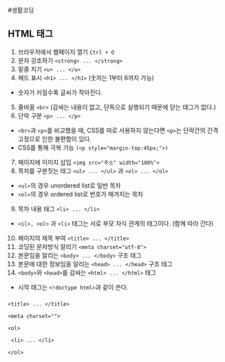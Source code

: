 #생활코딩

 ## HTML 태그
  1. 브라우저에서 웹페이지 열기 `Ctrl + O`
  2. 문자 강조하기 `<strong> ... </strong>`
  3. 밑중 치기 `<u> ... </u>`
  4. 헤드 표시 `<h1> ... </h1>`  (숫자는 1부터 6까지 가능)
   - 숫자가 커질수록 글씨가 작아진다.
  5. 줄바꿈 `<br>` (감싸는 내용이 없고, 단독으로 실행되기 때문에 닫는 태그가 없다.)
  6. 단락 구분 `<p> ... </p>`
   - `<br>`과 `<p>`를 비교했을 때, CSS를 따로 사용하지 않는다면 `<p>`는 단락간의 간격 고정으로 인한 불편함이 있다.
   - CSS를 통해 극복 가능 `(<p style="margin-top:45px;">)`
  7. 페이지에 이미지 삽입 `<img src="주소" width="100%">`
  8. 목차를 구분짓는 태그 `<ul> ... </ul>`  과  `<ol> ... </ol>`
   - `<ul>`의 경우 unordered list로 일반 목차
   - `<ol>`의 경우 ordered list로 번호가 매겨지는 목차
  9. 목차 내용 태그 `<li> ... </li>`
   - `<il>, <ol>` 과 `<li>` 태그는 서로 부모 자식 관계의 태그이다. (함께 따라 간다)
 10. 페이지의 제목 부여 `<title> ... </title>`
 11. 코딩된 문자방식 알리기 `<meta charset="utf-8">`
 12. 본문임을 알리는 `<body> ... </body>` 구조 태그
 13. 본문에 대한 정보임을 알리는 `<head> ... </head>` 구조 태그
 14. `<body>`와 `<head>`를 감싸는 `<html> ... </html>` 태그
   - 시작 태그는 `<!doctype html>`과 같이 쓴다.
 
###
 
  <!doctype html>
  
   <head>
 
    <title> ... </title>
    
    <meta charset="">
    
   </head>
   
   
   
   <body>
 
    <ol>
    
     <li> ... </li>
     
    </ol>
    
   </body>
  
  </html>
